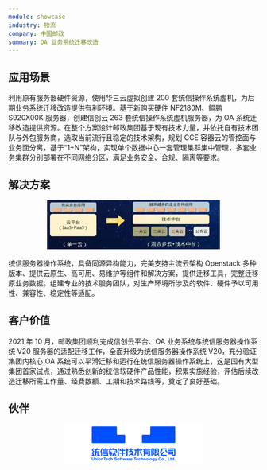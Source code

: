 ```yaml
---
module: showcase
industry: 物流
company: 中国邮政
summary: OA 业务系统迁移改造
---
```


<div class="markdown">

## 应用场景

利用原有服务器硬件资源，使用华三云虚拟创建 200 套统信操作系统虚机，为后期业务系统迁移改造提供有利环境。基于新购买硬件 NF2180M、鲲鹏 S920X00K 服务器，创建信创云 263 套统信操作系统虚机服务器，为 OA 系统迁移改造提供资源。在整个方案设计邮政集团基于现有技术力量，并依托自有技术团队与外包服务商，选取当前流行且稳定的技术架构，规划 CCE 容器云的管控面与业务面分离，基于“1+N”架构，实现单个数据中心一套管理集群集中管理，多套业务集群分别部署在不同网络分区，满足业务安全、合规、隔离等要求。

## 解决方案

<div align="center"><img src="./lg1.jpg"/></div>

统信服务器操作系统，具备同源异构能力，完美支持主流云架构 Openstack 多种版本、提供云原生、高可用、易维护等组件和解决方案，提供迁移工具，完整迁移原业务数据。组建专业的技术服务团队，对生产环境所涉及的软件、硬件予以可用性、兼容性、稳定性等适配。


## 客户价值

2021 年 10 月，邮政集团顺利完成信创云平台、OA 业务系统与统信服务器操作系统 V20 服务器的适配迁移工作，全面升级为统信服务器操作系统 V20，充分验证集团内核心 OA 系统可以平滑迁移和运行在统信服务器操作系统上，这是国有大型集团首家试点，通过熟悉创新的统信软硬件产品性能，积累实施经验，评估后续改造迁移所需工作量、经费数额、工期和技术路线等，奠定了良好基础。

## 伙伴

<div align="center"><img src="./tongxin.png"/></div>

</div>
